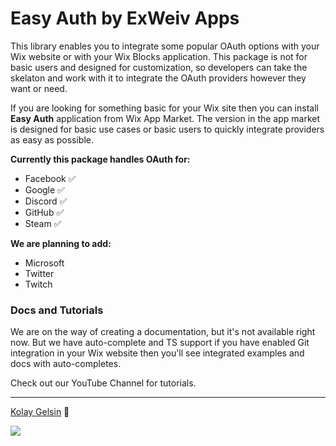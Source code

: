 # Easy Auth by ExWeiv Apps

This library enables you to integrate some popular OAuth options with your Wix website or with your Wix Blocks application. This package is not for basic users and designed for customization, so developers can take the skelaton and work with it to integrate the OAuth providers however they want or need.

If you are looking for something basic for your Wix site then you can install **Easy Auth** application from Wix App Market. The version in the app market is designed for basic use cases or basic users to quickly integrate providers as easy as possible.

**Currently this package handles OAuth for:**

- Facebook ✅
- Google ✅
- Discord ✅
- GitHub ✅
- Steam ✅

**We are planning to add:**

- Microsoft
- Twitter
- Twitch

### Docs and Tutorials

We are on the way of creating a documentation, but it's not available right now. But we have auto-complete and TS support if you have enabled Git integration in your Wix website then you'll see integrated examples and docs with auto-completes.

Check out our YouTube Channel for tutorials.

---

[Kolay Gelsin](https://medium.com/the-optimists-daily/kolay-gelsin-a-turkish-expression-we-should-all-know-and-use-83fc1207ae5d) 💜

<img src="https://static.wixstatic.com/media/510eca_399a582544de4cb2b958ce934578097f~mv2.png">